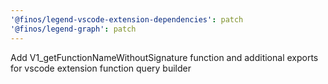```yaml
---
'@finos/legend-vscode-extension-dependencies': patch
'@finos/legend-graph': patch
---
```


Add V1_getFunctionNameWithoutSignature function and additional exports for vscode extension function query builder
